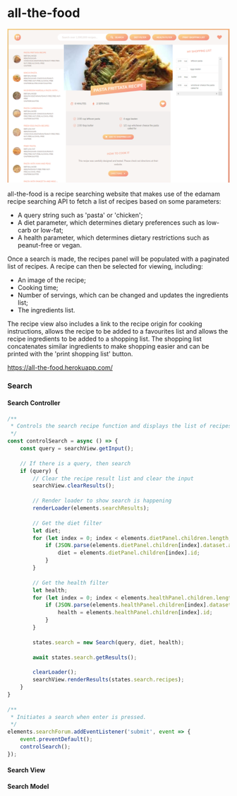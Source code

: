 # all-the-food

<p align="center">
<img src="https://github.com/IanGlass/all-the-food/blob/master/all-the-food.png" width="900">
</p>


all-the-food is a recipe searching website that makes use of the edamam recipe searching API to fetch a list of recipes based on some parameters:
* A query string such as 'pasta' or 'chicken';
* A diet parameter, which determines dietary preferences such as low-carb or low-fat;
* A health parameter, which determines dietary restrictions such as peanut-free or vegan.

Once a search is made, the recipes panel will be populated with a paginated list of recipes. A recipe can then be selected for viewing, including:
* An image of the recipe;
* Cooking time;
* Number of servings, which can be changed and updates the ingredients list;
* The ingredients list.

The recipe view also includes a link to the recipe origin for cooking instructions, allows the recipe to be added to a favourites list and allows the recipe ingredients to be added to a shopping list. The shopping list concatenates similar ingredients to make shopping easier and can be printed with the 'print shopping list' button.

https://all-the-food.herokuapp.com/

### Search

#### Search Controller

```javascript
/** 
 * Controls the search recipe function and displays the list of recipes found.
 */
const controlSearch = async () => {
    const query = searchView.getInput();

    // If there is a query, then search
    if (query) {
        // Clear the recipe result list and clear the input
        searchView.clearResults();

        // Render loader to show search is happening
        renderLoader(elements.searchResults);

        // Get the diet filter
        let diet;
        for (let index = 0; index < elements.dietPanel.children.length; index++) {
            if (JSON.parse(elements.dietPanel.children[index].dataset.active)) {
                diet = elements.dietPanel.children[index].id;
            }
        }

        // Get the health filter
        let health;
        for (let index = 0; index < elements.healthPanel.children.length; index++) {
            if (JSON.parse(elements.healthPanel.children[index].dataset.active)) {
                health = elements.healthPanel.children[index].id;
            }
        }
        
        states.search = new Search(query, diet, health);

        await states.search.getResults();

        clearLoader();
        searchView.renderResults(states.search.recipes);
    }
}

/** 
 * Initiates a search when enter is pressed.
 */
elements.searchForum.addEventListener('submit', event => {
    event.preventDefault();
    controlSearch();
});
```

#### Search View

#### Search Model
